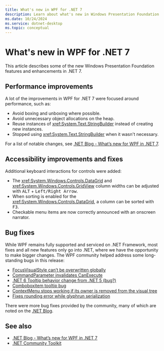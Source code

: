 ```yaml
---
title: What's new in WPF for .NET 7
description: Learn about what's new in Windows Presentation Foundation (WPF) for .NET 7. .NET 7 was released November 2022.
ms.date: 10/24/2024
ms.service: dotnet-desktop
ms.topic: conceptual
---
```


# What's new in WPF for .NET 7

This article describes some of the new Windows Presentation Foundation features and enhancements in .NET 7.

## Performance improvements

A lot of the improvements in WPF for .NET 7 were focused around performance, such as:

- Avoid boxing and unboxing where possible.
- Avoid unnecessary object allocations on the heap.
- Reuse instances of <xref:System.Text.StringBuilder> instead of creating new instances.
- Stopped using <xref:System.Text.StringBuilder> when it wasn't necessary.

For a list of notable changes, see [.NET Blog - What’s new for WPF in .NET 7](https://devblogs.microsoft.com/dotnet/wpf-on-dotnet-7).

## Accessibility improvements and fixes

Additional keyboard interactions for controls were added:

- The <xref:System.Windows.Controls.DataGrid> and <xref:System.Windows.Controls.GridView> column widths can be adjusted with <kbd>ALT</kbd> + <kbd>Left/Right Arrow</kbd>.
- When sorting is enabled for the <xref:System.Windows.Controls.DataGrid>, a column can be sorted with <kbd>F3</kbd>.
- Checkable menu items are now correctly announced with an onscreen narrator.

## Bug fixes

While WPF remains fully supported and serviced on .NET Framework, most fixes and all new features only go into .NET, where we have the opportunity to make bigger changes. The WPF community helped address some long-standing bugs in this release:

- [FocusVisualStyle can’t be overwritten globally](https://github.com/dotnet/wpf/issues/1164)
- [CommandParameter invalidates CanExecute](https://github.com/dotnet/wpf/pull/4217)
- [.NET 6 Tooltip behavior change from .NET 5 (bug?)](https://github.com/dotnet/wpf/issues/5703)
- [Comboboxitem tooltip bug](https://github.com/dotnet/wpf/issues/5716)
- [ContextMenu stops working if its owner is removed from the visual tree](https://github.com/dotnet/wpf/issues/5835)
- [Fixes rounding error while glyphrun serialization](https://github.com/dotnet/wpf/issues/6295)

There were more bug fixes provided by the community, many of which are noted on the [.NET Blog](https://devblogs.microsoft.com/dotnet/wpf-on-dotnet-7).

## See also

- [.NET Blog - What’s new for WPF in .NET 7](https://devblogs.microsoft.com/dotnet/wpf-on-dotnet-7)
- [.NET Community Toolkit](/dotnet/communitytoolkit/introduction)
